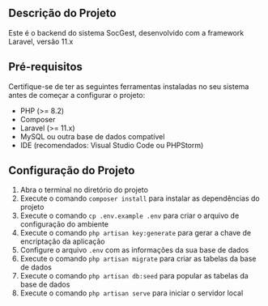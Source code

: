 ## Descrição do Projeto

Este é o backend do sistema SocGest, desenvolvido com a framework Laravel, versão 11.x 

## Pré-requisitos
Certifique-se de ter as seguintes ferramentas instaladas no seu sistema antes de começar a configurar o projeto:

- PHP (>= 8.2)
- Composer
- Laravel (>= 11.x)
- MySQL ou outra base de dados compatível
- IDE (recomendados: Visual Studio Code ou PHPStorm)

## Configuração do Projeto

1. Abra o terminal no diretório do projeto
2. Execute o comando `composer install` para instalar as dependências do projeto
3. Execute o comando `cp .env.example .env` para criar o arquivo de configuração do ambiente
4. Execute o comando `php artisan key:generate` para gerar a chave de encriptação da aplicação
5. Configure o arquivo `.env` com as informações da sua base de dados
6. Execute o comando `php artisan migrate` para criar as tabelas da base de dados
7. Execute o comando `php artisan db:seed` para popular as tabelas da base de dados
8. Execute o comando `php artisan serve` para iniciar o servidor local
